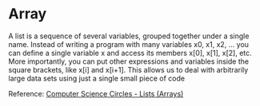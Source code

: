 # Array

A list is a sequence of several variables, grouped together under a single name. Instead of writing a program with many variables x0, x1, x2, … you can define a single variable x and access its members x[0], x[1], x[2], etc. More importantly, you can put other expressions and variables inside the square brackets, like x[i] and x[i+1]. This allows us to deal with arbitrarily large data sets using just a single small piece of code

Reference: [Computer Science Circles - Lists (Arrays)](https://cscircles.cemc.uwaterloo.ca/13-lists/)
